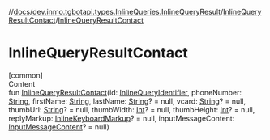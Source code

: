 //[docs](../../../index.md)/[dev.inmo.tgbotapi.types.InlineQueries.InlineQueryResult](../index.md)/[InlineQueryResultContact](index.md)/[InlineQueryResultContact](-inline-query-result-contact.md)



# InlineQueryResultContact  
[common]  
Content  
fun [InlineQueryResultContact](-inline-query-result-contact.md)(id: [InlineQueryIdentifier](../../dev.inmo.tgbotapi.types/index.md#%5Bdev.inmo.tgbotapi.types%2FInlineQueryIdentifier%2F%2F%2FPointingToDeclaration%2F%5D%2FClasslikes%2F625018081), phoneNumber: [String](https://kotlinlang.org/api/latest/jvm/stdlib/kotlin/-string/index.html), firstName: [String](https://kotlinlang.org/api/latest/jvm/stdlib/kotlin/-string/index.html), lastName: [String](https://kotlinlang.org/api/latest/jvm/stdlib/kotlin/-string/index.html)? = null, vcard: [String](https://kotlinlang.org/api/latest/jvm/stdlib/kotlin/-string/index.html)? = null, thumbUrl: [String](https://kotlinlang.org/api/latest/jvm/stdlib/kotlin/-string/index.html)? = null, thumbWidth: [Int](https://kotlinlang.org/api/latest/jvm/stdlib/kotlin/-int/index.html)? = null, thumbHeight: [Int](https://kotlinlang.org/api/latest/jvm/stdlib/kotlin/-int/index.html)? = null, replyMarkup: [InlineKeyboardMarkup](../../dev.inmo.tgbotapi.types.buttons/-inline-keyboard-markup/index.md)? = null, inputMessageContent: [InputMessageContent](../../dev.inmo.tgbotapi.types.InlineQueries.abstracts/-input-message-content/index.md)? = null)  



